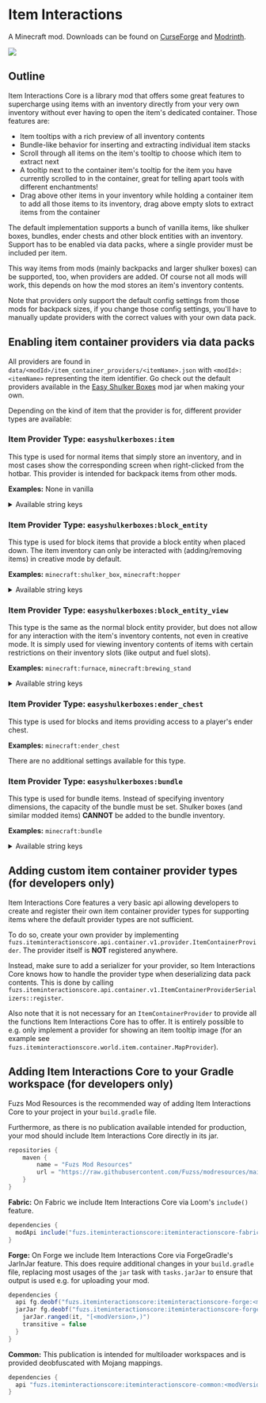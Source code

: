 # Item Interactions

A Minecraft mod. Downloads can be found on [CurseForge](https://www.curseforge.com/members/fuzs_/projects) and [Modrinth](https://modrinth.com/user/Fuzs).

![](https://raw.githubusercontent.com/Fuzss/modresources/main/pages/data/iteminteractions/banner.png)

## Outline

Item Interactions Core is a library mod that offers some great features to supercharge using items with an inventory
directly from your very own inventory
without ever having to open the item's dedicated container. Those features are:

- Item tooltips with a rich preview of all inventory contents
- Bundle-like behavior for inserting and extracting individual item stacks
- Scroll through all items on the item's tooltip to choose which item to extract next
- A tooltip next to the container item's tooltip for the item you have currently scrolled to in the container, great for
  telling apart tools with different enchantments!
- Drag above other items in your inventory while holding a container item to add all those items to its inventory, drag
  above empty slots to extract items from the container

The default implementation supports a bunch of vanilla items, like shulker boxes, bundles, ender chests and other block
entities with an inventory. Support has to be enabled via data packs, where a single provider must be included per item.

This way items from mods (mainly backpacks and larger shulker boxes) can be supported, too, when providers are added. Of
course not all mods will work, this depends on how the mod stores an item's inventory contents.

Note that providers only support the default config settings from those mods for backpack sizes, if you change those
config settings, you'll have to manually update providers with the correct values with your own data pack.

## Enabling item container providers via data packs

All providers are found in `data/<modId>/item_container_providers/<itemName>.json` with `<modId>:<itemName>`
representing the item identifier. Go check out the default providers available in
the [Easy Shulker Boxes](https://github.com/Fuzss/easyshulkerboxes) mod jar when
making your own.

Depending on the kind of item that the provider is for, different provider types are available:

### Item Provider Type: `easyshulkerboxes:item`

This type is used for normal items that simply store an inventory, and in most cases show the corresponding screen when
right-clicked from the hotbar. This provider is intended for backpack items from other mods.

**Examples:** None in vanilla

<details>
<summary>Available string keys</summary>

| Key                      | Required | Description                                                                                                                                                                                                                    |
|--------------------------|----------|--------------------------------------------------------------------------------------------------------------------------------------------------------------------------------------------------------------------------------|
| `inventory_width`        | `true`   | Inventory slots width (amount of columns in the item's container screen, e.g. 9 for a simple chest).                                                                                                                           |
| `inventory_height`       | `true`   | Inventory slots height (amount of rows in the item's container screen, e.g. 3 for a simple chest).                                                                                                                             |
| `background_color`       | `false`  | The background color used on the item tooltip, defaults to vanilla's gray container background color.                                                                                                                          |
| `nbt_key`                | `false`  | The string key used in the item nbt tag to store inventory contents, defaults to `Items`. This is treated like a path with parts separated by `/` in case the inventory contents tag is not on the root level of the item tag. |
| `disallowed_items`       | `false`  | Json array of items and item tags included by their internal identifier not allowed to be put into the container belonging to this item. Empty by default.                                                                     |
| `filter_container_items` | `false`  | Are shulker boxes (and similar modded items) **NOT** allowed to be put into the container belonging to this item, defaults to `false`.                                                                                         |
| `equipment_slot`         | `false`  | An equipment slot the item needs to be placed in to allow for inventory interactions in survival mode, like the chest slot for a backpack.                                                                                     |

</details>

### Item Provider Type: `easyshulkerboxes:block_entity`

This type is used for block items that provide a block entity when placed down. The item inventory can only be
interacted with (adding/removing items) in creative mode by default.

**Examples:** `minecraft:shulker_box`, `minecraft:hopper`

<details>
<summary>Available string keys</summary>

| Key                      | Required | Description                                                                                                                                                                                                                    |
|--------------------------|----------|--------------------------------------------------------------------------------------------------------------------------------------------------------------------------------------------------------------------------------|
| `inventory_width`        | `true`   | Inventory slots width (amount of columns in the item's container screen, e.g. 9 for a simple chest).                                                                                                                           |
| `inventory_height`       | `true`   | Inventory slots height (amount of rows in the item's container screen, e.g. 3 for a simple chest).                                                                                                                             |
| `block_entity_type`      | `true`   | The block entity type id.                                                                                                                                                                                                      |
| `background_color`       | `false`  | The background color used on the item tooltip, defaults to vanilla's gray container background color.                                                                                                                          |
| `nbt_key`                | `false`  | The string key used in the item nbt tag to store inventory contents, defaults to `Items`. This is treated like a path with parts separated by `/` in case the inventory contents tag is not on the root level of the item tag. |
| `disallowed_items`       | `false`  | Json array of items and item tags included by their internal identifier not allowed to be put into the container belonging to this item. Empty by default.                                                                     |
| `filter_container_items` | `false`  | Are shulker boxes (and similar modded items) **NOT** allowed to be put into the container belonging to this item, defaults to `false`.                                                                                         |
| `any_game_mode`          | `false`  | Can the player interact with the item's inventory in any game mode, not just creative, defaults to `false`. This is enabled for the built-in shulker box providers.                                                            |
| `equipment_slot`         | `false`  | An equipment slot the item needs to be placed in to allow for inventory interactions in survival mode, like the chest slot for a backpack.                                                                                     |

</details>

### Item Provider Type: `easyshulkerboxes:block_entity_view`

This type is the same as the normal block entity provider, but does not allow for any interaction with the item's
inventory contents, not even in creative mode. It is simply used for viewing inventory contents of items with certain
restrictions on their inventory slots (like output and fuel slots).

**Examples:** `minecraft:furnace`, `minecraft:brewing_stand`

<details>
<summary>Available string keys</summary>

| Key                 | Required | Description                                                                                                                                                                                                                    |
|---------------------|----------|--------------------------------------------------------------------------------------------------------------------------------------------------------------------------------------------------------------------------------|
| `inventory_width`   | `true`   | Inventory slots width (amount of columns in the item's container screen, e.g. 9 for a simple chest).                                                                                                                           |
| `inventory_height`  | `true`   | Inventory slots height (amount of rows in the item's container screen, e.g. 3 for a simple chest).                                                                                                                             |
| `block_entity_type` | `true`   | The block entity type id.                                                                                                                                                                                                      |
| `background_color`  | `false`  | The background color used on the item tooltip, defaults to vanilla's gray container background color.                                                                                                                          |
| `nbt_key`           | `false`  | The string key used in the item nbt tag to store inventory contents, defaults to `Items`. This is treated like a path with parts separated by `/` in case the inventory contents tag is not on the root level of the item tag. |

</details>

### Item Provider Type: `easyshulkerboxes:ender_chest`

This type is used for blocks and items providing access to a player's ender chest.

**Examples:** `minecraft:ender_chest`

There are no additional settings available for this type.

### Item Provider Type: `easyshulkerboxes:bundle`

This type is used for bundle items. Instead of specifying inventory dimensions, the capacity of the bundle must be set.
Shulker boxes (and similar modded items) **CANNOT** be added to the bundle inventory.

**Examples:** `minecraft:bundle`

<details>
<summary>Available string keys</summary>

| Key                | Required | Description                                                                                                                                                                                                                    |
|--------------------|----------|--------------------------------------------------------------------------------------------------------------------------------------------------------------------------------------------------------------------------------|
| `capacity`         | `true`   | Total capacity of the bundle (the available weight), is 64 for the vanilla bundle.                                                                                                                                             |
| `background_color` | `false`  | The background color used on the item tooltip, defaults to vanilla's gray container background color.                                                                                                                          |
| `nbt_key`          | `false`  | The string key used in the item nbt tag to store inventory contents, defaults to `Items`. This is treated like a path with parts separated by `/` in case the inventory contents tag is not on the root level of the item tag. |
| `disallowed_items` | `false`  | Json array of items and item tags included by their internal identifier not allowed to be put into the container belonging to this item. Empty by default.                                                                     |

</details>

## Adding custom item container provider types (for developers only)

Item Interactions Core features a very basic api allowing developers to create and register their own item container
provider types for supporting items where the default provider types are not sufficient.

To do so, create your own provider by
implementing `fuzs.iteminteractionscore.api.container.v1.provider.ItemContainerProvider`. The provider itself is **NOT**
registered anywhere.

Instead, make sure to add a serializer for your provider, so Item Interactions Core knows how to handle the provider
type when deserializing data pack contents.
This is done by calling `fuzs.iteminteractionscore.api.container.v1.ItemContainerProviderSerializers::register`.

Also note that it is not necessary for an `ItemContainerProvider` to provide all the functions Item Interactions Core
has to offer. It is entirely possible to e.g. only implement a provider for showing an item tooltip image (for an
example see `fuzs.iteminteractionscore.world.item.container.MapProvider`).

## Adding Item Interactions Core to your Gradle workspace (for developers only)

Fuzs Mod Resources is the recommended way of adding Item Interactions Core to your project in your `build.gradle` file. 

Furthermore, as there is no publication available intended for production, your mod should include Item Interactions Core directly in its jar.
```groovy
repositories {
    maven {
        name = "Fuzs Mod Resources"
        url = "https://raw.githubusercontent.com/Fuzss/modresources/main/maven/"
    }
}
```

**Fabric:** On Fabric we include Item Interactions Core via Loom's `include()` feature.
```groovy
dependencies {
  modApi include("fuzs.iteminteractionscore:iteminteractionscore-fabric:<modVersion>")      // e.g. 5.0.0 for Minecraft 1.19.3
}
```

**Forge:** On Forge we include Item Interactions Core via ForgeGradle's JarInJar feature. This does require additional changes in your `build.gradle` file, replacing most usages of the `jar` task with `tasks.jarJar` to ensure that output is used e.g. for uploading your mod.
```groovy
dependencies {
  api fg.deobf("fuzs.iteminteractionscore:iteminteractionscore-forge:<modVersion>")         // e.g. 5.0.0 for Minecraft 1.19.3
  jarJar fg.deobf("fuzs.iteminteractionscore:iteminteractionscore-forge:<modVersion>") {
    jarJar.ranged(it, "[<modVersion>,)")
    transitive = false
  }
}
```

**Common:** This publication is intended for multiloader workspaces and is provided deobfuscated with Mojang mappings.
```groovy
dependencies {
  api "fuzs.iteminteractionscore:iteminteractionscore-common:<modVersion>"      // e.g. 5.0.0 for Minecraft 1.19.3
}
```
